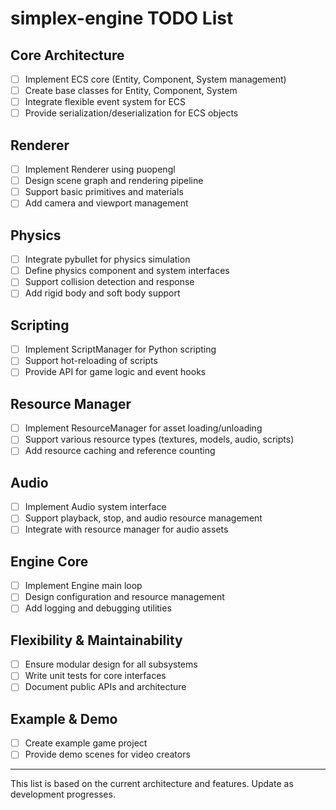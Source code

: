# simplex-engine TODO List

## Core Architecture
- [ ] Implement ECS core (Entity, Component, System management)
- [ ] Create base classes for Entity, Component, System
- [ ] Integrate flexible event system for ECS
- [ ] Provide serialization/deserialization for ECS objects

## Renderer
- [ ] Implement Renderer using puopengl
- [ ] Design scene graph and rendering pipeline
- [ ] Support basic primitives and materials
- [ ] Add camera and viewport management

## Physics
- [ ] Integrate pybullet for physics simulation
- [ ] Define physics component and system interfaces
- [ ] Support collision detection and response
- [ ] Add rigid body and soft body support

## Scripting
- [ ] Implement ScriptManager for Python scripting
- [ ] Support hot-reloading of scripts
- [ ] Provide API for game logic and event hooks

## Resource Manager
- [ ] Implement ResourceManager for asset loading/unloading
- [ ] Support various resource types (textures, models, audio, scripts)
- [ ] Add resource caching and reference counting

## Audio
- [ ] Implement Audio system interface
- [ ] Support playback, stop, and audio resource management
- [ ] Integrate with resource manager for audio assets

## Engine Core
- [ ] Implement Engine main loop
- [ ] Design configuration and resource management
- [ ] Add logging and debugging utilities

## Flexibility & Maintainability
- [ ] Ensure modular design for all subsystems
- [ ] Write unit tests for core interfaces
- [ ] Document public APIs and architecture

## Example & Demo
- [ ] Create example game project
- [ ] Provide demo scenes for video creators

---
This list is based on the current architecture and features. Update as development progresses.

